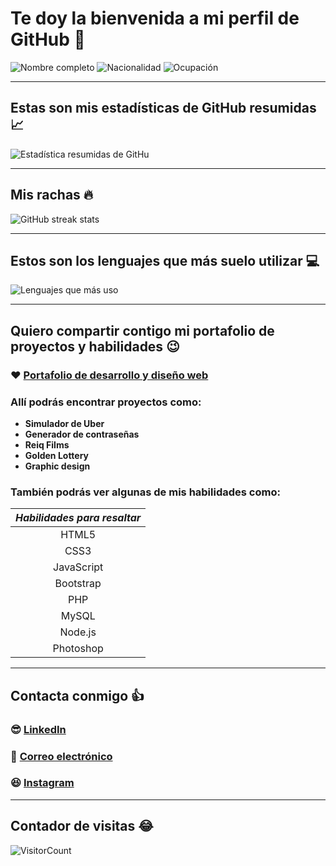 # Te doy la bienvenida a mi perfil de GitHub :wave:
![Nombre completo](https://img.shields.io/badge/Nombre%20completo-Hernan%20V.%20Demorizi%20Ure%C3%B1a-informational)
![Nacionalidad](https://img.shields.io/badge/Nacionalidad-Dominicano-ffffff)
![Ocupación](https://img.shields.io/badge/Ocupaci%C3%B3n-Desarrollador%20y%20dise%C3%B1ador%20web-ff0000)
___

## Estas son mis estadísticas de GitHub resumidas :chart_with_upwards_trend:
![Estadística resumidas de GitHu](https://github-readme-stats.vercel.app/api?username=hernanreiq&show_icons=true&theme=tokyonight&line_height=27&count_private=true)

___

## Mis rachas :fire:
![GitHub streak stats](https://github-readme-streak-stats.herokuapp.com/?user=hernanreiq&theme=tokyonight&count_private=true)  

___

## Estos son los lenguajes que más suelo utilizar :computer:
![Lenguajes que más uso](https://github-readme-stats.vercel.app/api/top-langs/?username=hernanreiq&layout=compact&show_icons=true&langs_count=10,html&theme=tokyonight&count_private=true)

___

## Quiero compartir contigo mi portafolio de proyectos y habilidades :wink:

### :heart: [Portafolio de desarrollo y diseño web](https://bit.ly/hernanreiq)

### Allí podrás encontrar proyectos como:
* **Simulador de Uber**
* **Generador de contraseñas**
* **Reiq Films**
* **Golden Lottery**
* **Graphic design**

### También podrás ver algunas de mis habilidades como:

|*Habilidades para resaltar*|
|:---:|
|HTML5|
|CSS3|
|JavaScript|
|Bootstrap|
|PHP|
|MySQL|
|Node.js|
|Photoshop|
___

## Contacta conmigo :+1:
### :sunglasses: [LinkedIn](https://www.linkedin.com/in/hernan-demorizi-ure%C3%B1a-4430031b1/) 
### :email: [Correo electrónico](mailto:hernandemure1202@gmail.com) 
### :laughing: [Instagram](https://www.instagram.com/hernan.reiq/) 
___

## Contador de visitas :joy:
![VisitorCount](https://profile-counter.glitch.me/hernanreiq/count.svg)